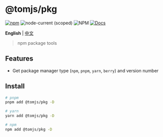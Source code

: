 # @tomjs/pkg

[![npm](https://img.shields.io/npm/v/@tomjs/pkg)](https://www.npmjs.com/package/@tomjs/pkg) ![node-current (scoped)](https://img.shields.io/node/v/@tomjs/pkg) ![NPM](https://img.shields.io/npm/l/@tomjs/pkg) [![Docs](https://www.paka.dev/badges/v0/cute.svg)](https://www.paka.dev/npm/@tomjs/pkg)

**English** | [中文](./README.zh_CN.md)

> npm package tools

## Features

- Get package manager type (`npm`, `pnpm`, `yarn`, `berry`) and version number

## Install

```bash
# pnpm
pnpm add @tomjs/pkg -D

# yarn
yarn add @tomjs/pkg -D

# npm
npm add @tomjs/pkg -D
```
